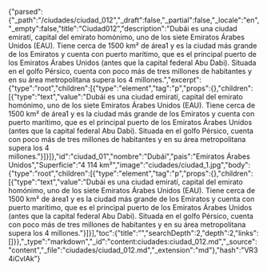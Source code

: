 {"parsed":{"_path":"/ciudades/ciudad_012","_draft":false,"_partial":false,"_locale":"en","_empty":false,"title":"Ciudad012","description":"Dubái es una ciudad emiratí, capital del emirato homónimo, uno de los siete Emiratos Árabes Unidos (EAU). Tiene cerca de 1500 km² de área1​ y es la ciudad más grande de los Emiratos y cuenta con puerto marítimo, que es el principal puerto de los Emiratos Árabes Unidos (antes que la capital federal Abu Dabi). Situada en el golfo Pérsico, cuenta con poco más de tres millones de habitantes y en su área metropolitana supera los 4 millones.","excerpt":{"type":"root","children":[{"type":"element","tag":"p","props":{},"children":[{"type":"text","value":"Dubái es una ciudad emiratí, capital del emirato homónimo, uno de los siete Emiratos Árabes Unidos (EAU). Tiene cerca de 1500 km² de área1​ y es la ciudad más grande de los Emiratos y cuenta con puerto marítimo, que es el principal puerto de los Emiratos Árabes Unidos (antes que la capital federal Abu Dabi). Situada en el golfo Pérsico, cuenta con poco más de tres millones de habitantes y en su área metropolitana supera los 4 millones."}]}]},"id":"ciudad_01","nombre":"Dubái","pais":"Emiratos Árabes Unidos","Superficie":"4 114 km²","image":"ciudades/ciudad_1.jpg","body":{"type":"root","children":[{"type":"element","tag":"p","props":{},"children":[{"type":"text","value":"Dubái es una ciudad emiratí, capital del emirato homónimo, uno de los siete Emiratos Árabes Unidos (EAU). Tiene cerca de 1500 km² de área1​ y es la ciudad más grande de los Emiratos y cuenta con puerto marítimo, que es el principal puerto de los Emiratos Árabes Unidos (antes que la capital federal Abu Dabi). Situada en el golfo Pérsico, cuenta con poco más de tres millones de habitantes y en su área metropolitana supera los 4 millones."}]}],"toc":{"title":"","searchDepth":2,"depth":2,"links":[]}},"_type":"markdown","_id":"content:ciudades:ciudad_012.md","_source":"content","_file":"ciudades/ciudad_012.md","_extension":"md"},"hash":"VR34iCvlAk"}